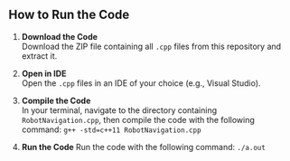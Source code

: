 ## How to Run the Code

1. **Download the Code**  
   Download the ZIP file containing all `.cpp` files from this repository and extract it.

2. **Open in IDE**  
   Open the `.cpp` files in an IDE of your choice (e.g., Visual Studio).

3. **Compile the Code**  
   In your terminal, navigate to the directory containing `RobotNavigation.cpp`, then compile the code with the following command:
   `g++ -std=c++11 RobotNavigation.cpp`
4. **Run the Code**
   Run the code with the following command:
   `./a.out`
